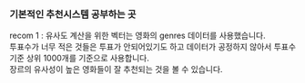 ### 기본적인 추천시스템 공부하는 곳   
recom 1 : 유사도 계산을 위한 벡터는 영화의 genres 데이터를 사용했습니다.    
투표수가 너무 적은 것들은 투표가 안되어있기도 하고 데이터가 공정하지 않아서 투표수 기준 상위 1000개를 기준으로 사용합니다.    
장르의 유사성이 높은 영화들이 잘 추천되는 것을 볼 수 있습니다.    
